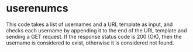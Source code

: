 # userenumcs
This code takes a list of usernames and a URL template as input, and checks each username by appending it to the end of the URL template and sending a GET request. If the response status code is 200 (OK), then the username is considered to exist, otherwise it is considered not found.
